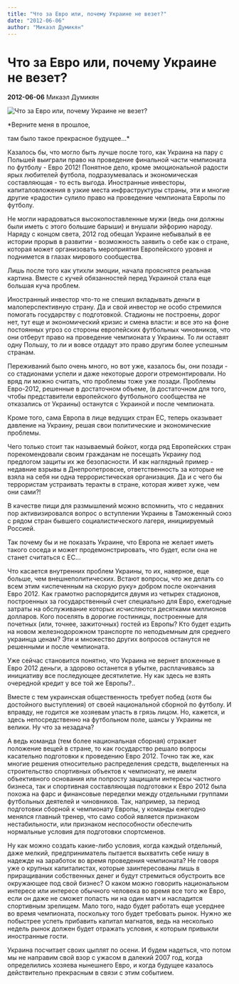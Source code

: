 ```yaml
---
title: "Что за Евро или, почему Украине не везет?"
date: "2012-06-06"
author: "Микаэл Думикян"
---
```


# Что за Евро или, почему Украине не везет?

**2012-06-06** Микаэл Думикян

![Что за Евро или, почему Украине не везет?](http://4.bp.blogspot.com/-htHPffSVxOw/TaGBa3soVCI/AAAAAAAAAc4/b75pgXS7mm4/s1600/money_and_old_football-other.jpg)

*Верните меня в прошлое,

там было такое прекрасное будущее...*

Казалось бы, что могло быть лучше после того, как Украина на пару с Польшей выиграли право на проведение финальной части чемпионата по футболу - Евро 2012! Понятное дело, кроме эмоциональной радости ярых любителей футбола, подразумевалась и экономическая составляющая - то есть выгода. Иностранные инвесторы, капиталовложения в узкие места инфраструктуры страны, эти и многие другие «радости» сулило право на проведение чемпионата Европы по футболу.

Не могли нарадоваться высокопоставленные мужи (ведь они должны были иметь с этого большие барыши) и внушали эйфорию народу. Наряду с концом света, 2012 год обещал Украине небывалый в ее истории прорыв в развитии - возможность заявить о себе как о стране, которая может организовать мероприятия Европейского уровня и поднимется в глазах мирового сообщества.

Лишь после того как утихли эмоции, начала прояснятся реальная картина. Вместе с кучей обязанностей перед Украиной стала еще большая куча проблем.

Иностранный инвестор что-то не спешил вкладывать деньги в малоперспективную страну. Да и свой инвестор не особо стремился помогать государству с подготовкой. Стадионы не построены, дорог нет, тут еще и экономический кризис и смена власти: и все это на фоне постоянных угроз со стороны европейских футбольных чиновников, что они отберут право на проведение чемпионата у Украины. То ли оставят одну Польшу, то ли и вовсе отдадут это право другим более успешным странам.

Переживаний было очень много, но вот уже, казалось бы, они позади - со стадионами успели и даже некоторые дороги отремонтировали. Но вряд ли можно считать, что проблемы тоже уже позади. Проблемы Евро-2012, решенные в достаточном объеме, (в достаточном для того, чтобы представители европейского футбольного сообщества не отказались от Украины) останутся с Украиной и после чемпионата.

Кроме того, сама Европа в лице ведущих стран ЕС, теперь оказывает давление на Украину, решая свои политические и экономические проблемы.

Чего только стоит так называемый бойкот, когда ряд Европейских стран порекомендовали своим гражданам не посещать Украину под предлогом защиты их же безопасности. И как наглядный пример - недавние взрывы в Днепропетровске, ответственность за которые не взяла на себя ни одна террористическая организация. Да и с чего бы террористам устраивать теракты в стране, которая живет хуже, чем они сами?!

В качестве пищи для размышлений можно вспомнить, что с недавних пор активизировался вопрос о вступлении Украины в Таможенный союз с рядом стран бывшего социалистического лагеря, инициируемый Россией.

Так почему бы и не показать Украине, что Европа не желает иметь такого соседа и может продемонстрировать, что будет, если она не станет считаться с ЕС...

Что касается внутренних проблем Украины, то их, наверное, еще больше, чем внешнеполитических. Встают вопросы, что же делать со всем этим «испеченным на скорую руку» добром после окончания Евро 2012. Как грамотно распорядится двумя из четырех стадионов, построенных за государственный счет специально для Евро, ежегодные затраты на обслуживание которых исчисляются десятками миллионов долларов. Кого поселять в дорогие гостиницы, построенные для почетных (или, точнее, зажиточных) гостей из Европы? Кто будет ездить на новом железнодорожном транспорте по неподъемным для среднего украинца ценам? Эти и множество других вопросов останутся не решенными и после чемпионата.

Уже сейчас становится понятно, что Украина не вернет вложенные в Евро 2012 деньги, а здорово останется в убытке, расплачиваясь за инициативу все последующее десятилетие. Ну как здесь не взять очередной кредит у все той же Европы?..

Вместе с тем украинская общественность требует побед (хотя бы достойного выступления) от своей национальной сборной по футболу. И вправду, не годится же хозяевам упасть в грязь лицом. Но, кажется, и здесь непосредственно на футбольном поле, шансы у Украины не велики. Ну что за незадача?

А ведь команда (тем более национальная сборная) отражает положение вещей в стране, то как государство решало вопросы касательно подготовки к проведению Евро 2012. Точно так же, как многие решения относительно распределения средств, выделенных на строительство спортивных объектов к чемпионату, не имели объективного основания или попросту защищали интересы частного бизнеса, так и спортивная составляющая подготовки к Евро 2012 была похожа на фарс и финансовые переделки между отдельными группами футбольных деятелей и чиновников. Так, например, за период подготовки сборной к чемпионату Европы, у команды ежегодно менялся главный тренер, что само собой является признаком нестабильности, или признаком неспособности обеспечить нормальные условия для подготовки спортсменов.

Ну как можно создать какие-либо условия, когда каждый отдельный, даже мелкий, предприниматель пытается выхватить себе нишу в надежде на заработок во время проведения чемпионата? Не говоря уже о крупных капиталистах, которые заинтересованы лишь в приращивании собственных денег и будут стремиться обустроить все окружающее под свой бизнес? О каком можно говорить национальном интересе или интересе обычного человека во время все того же Евро, если он даже не сможет попасть ни на один матч и насладится спортивным зрелищем. Мало того, надо будет работать еще усерднее во время чемпионата, поскольку того будет требовать рынок. Нужно же побыстрее успеть прибавить капитал магнатов, ведь на несколько недель рынок должен будет отражать условия, к которым привыкли иностранные гости.

Украина посчитает своих цыплят по осени. И будем надеться, что потом мы не направим свой взор с ужасом в далекий 2007 год, когда определились хозяева нынешнего Евро, и когда будущее казалось действительно прекрасным в связи с этим событием.